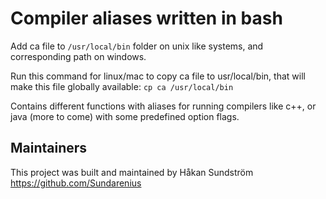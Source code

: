# Compiler aliases written in bash

Add ca file to `/usr/local/bin` folder on unix like systems, and corresponding path on windows.

Run this command for linux/mac to copy ca file to usr/local/bin, that will make this file globally available:
`cp ca /usr/local/bin`

Contains different functions with aliases for running compilers like c++, or java (more to come) with some predefined option flags.

## Maintainers
This project was built and maintained by Håkan Sundström
https://github.com/Sundarenius
